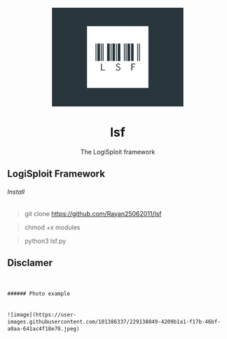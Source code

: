 <p align="center">
  <img src="lsflogo.PNG" width="300">
  <h1 align="center">lsf</h1>
  <p align="center">The LogiSploit framework</p>
</p>




## LogiSploit Framework


###### Install
> git clone https://github.com/Rayan25062011/lsf

> chmod +x modules

> python3 lsf.py



## Disclamer
~~~The author is not responsible for any damage delt by the user~~~


###### Photo example


![image](https://user-images.githubusercontent.com/101386337/229138049-4209b1a1-f17b-46bf-a0aa-641ac4f18e70.jpeg)
